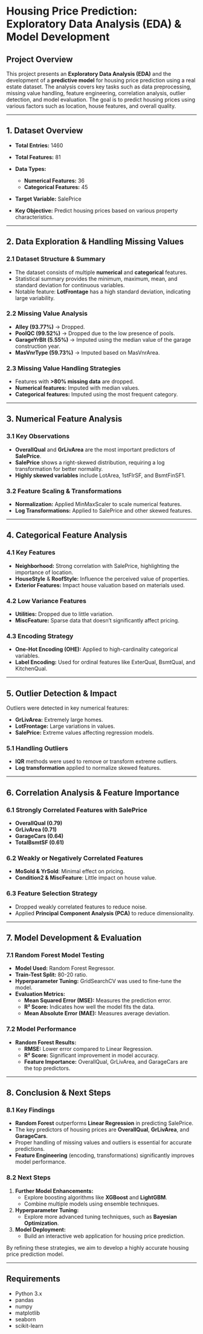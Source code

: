 # Housing Price Prediction: Exploratory Data Analysis (EDA) & Model Development

## Project Overview

This project presents an **Exploratory Data Analysis (EDA)** and the development of a **predictive model** for housing price prediction using a real estate dataset. The analysis covers key tasks such as data preprocessing, missing value handling, feature engineering, correlation analysis, outlier detection, and model evaluation. The goal is to predict housing prices using various factors such as location, house features, and overall quality.

---

## 1. Dataset Overview

- **Total Entries:** 1460
- **Total Features:** 81
- **Data Types:**
  - **Numerical Features:** 36
  - **Categorical Features:** 45
- **Target Variable:** SalePrice

- **Key Objective:** Predict housing prices based on various property characteristics.

---

## 2. Data Exploration & Handling Missing Values

### 2.1 Dataset Structure & Summary

- The dataset consists of multiple **numerical** and **categorical** features.
- Statistical summary provides the minimum, maximum, mean, and standard deviation for continuous variables.
- Notable feature: **LotFrontage** has a high standard deviation, indicating large variability.

### 2.2 Missing Value Analysis

- **Alley (93.77%)** → Dropped.
- **PoolQC (99.52%)** → Dropped due to the low presence of pools.
- **GarageYrBlt (5.55%)** → Imputed using the median value of the garage construction year.
- **MasVnrType (59.73%)** → Imputed based on MasVnrArea.

### 2.3 Missing Value Handling Strategies

- Features with **>80% missing data** are dropped.
- **Numerical features:** Imputed with median values.
- **Categorical features:** Imputed using the most frequent category.

---

## 3. Numerical Feature Analysis

### 3.1 Key Observations

- **OverallQual** and **GrLivArea** are the most important predictors of **SalePrice**.
- **SalePrice** shows a right-skewed distribution, requiring a log transformation for better normality.
- **Highly skewed variables** include LotArea, 1stFlrSF, and BsmtFinSF1.

### 3.2 Feature Scaling & Transformations

- **Normalization:** Applied MinMaxScaler to scale numerical features.
- **Log Transformations:** Applied to SalePrice and other skewed features.

---

## 4. Categorical Feature Analysis

### 4.1 Key Features

- **Neighborhood:** Strong correlation with SalePrice, highlighting the importance of location.
- **HouseStyle** & **RoofStyle:** Influence the perceived value of properties.
- **Exterior Features:** Impact house valuation based on materials used.

### 4.2 Low Variance Features

- **Utilities:** Dropped due to little variation.
- **MiscFeature:** Sparse data that doesn’t significantly affect pricing.

### 4.3 Encoding Strategy

- **One-Hot Encoding (OHE):** Applied to high-cardinality categorical variables.
- **Label Encoding:** Used for ordinal features like ExterQual, BsmtQual, and KitchenQual.

---

## 5. Outlier Detection & Impact

Outliers were detected in key numerical features:
- **GrLivArea:** Extremely large homes.
- **LotFrontage:** Large variations in values.
- **SalePrice:** Extreme values affecting regression models.

### 5.1 Handling Outliers

- **IQR** methods were used to remove or transform extreme outliers.
- **Log transformation** applied to normalize skewed features.

---

## 6. Correlation Analysis & Feature Importance

### 6.1 Strongly Correlated Features with SalePrice

- **OverallQual (0.79)**
- **GrLivArea (0.71)**
- **GarageCars (0.64)**
- **TotalBsmtSF (0.61)**

### 6.2 Weakly or Negatively Correlated Features

- **MoSold & YrSold**: Minimal effect on pricing.
- **Condition2 & MiscFeature**: Little impact on house value.

### 6.3 Feature Selection Strategy

- Dropped weakly correlated features to reduce noise.
- Applied **Principal Component Analysis (PCA)** to reduce dimensionality.

---

## 7. Model Development & Evaluation

### 7.1 Random Forest Model Testing

- **Model Used:** Random Forest Regressor.
- **Train-Test Split:** 80-20 ratio.
- **Hyperparameter Tuning:** GridSearchCV was used to fine-tune the model.
- **Evaluation Metrics:**
  - **Mean Squared Error (MSE):** Measures the prediction error.
  - **R² Score:** Indicates how well the model fits the data.
  - **Mean Absolute Error (MAE):** Measures average deviation.

### 7.2 Model Performance

- **Random Forest Results:**
  - **RMSE:** Lower error compared to Linear Regression.
  - **R² Score:** Significant improvement in model accuracy.
  - **Feature Importance:** OverallQual, GrLivArea, and GarageCars are the top predictors.

---

## 8. Conclusion & Next Steps

### 8.1 Key Findings

- **Random Forest** outperforms **Linear Regression** in predicting SalePrice.
- The key predictors of housing prices are **OverallQual**, **GrLivArea**, and **GarageCars**.
- Proper handling of missing values and outliers is essential for accurate predictions.
- **Feature Engineering** (encoding, transformations) significantly improves model performance.

### 8.2 Next Steps

1. **Further Model Enhancements:**
   - Explore boosting algorithms like **XGBoost** and **LightGBM**.
   - Combine multiple models using ensemble techniques.
2. **Hyperparameter Tuning:** 
   - Explore more advanced tuning techniques, such as **Bayesian Optimization**.
3. **Model Deployment:**
   - Build an interactive web application for housing price prediction.

By refining these strategies, we aim to develop a highly accurate housing price prediction model.

---

## Requirements

- Python 3.x
- pandas
- numpy
- matplotlib
- seaborn
- scikit-learn


